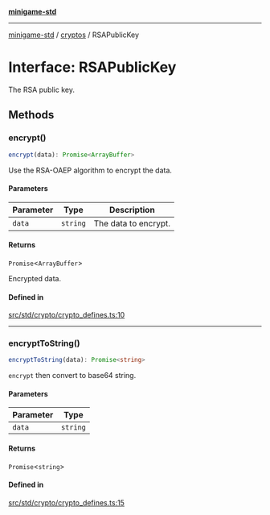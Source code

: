 [**minigame-std**](../../../README.md)

***

[minigame-std](../../../README.md) / [cryptos](../README.md) / RSAPublicKey

# Interface: RSAPublicKey

The RSA public key.

## Methods

### encrypt()

```ts
encrypt(data): Promise<ArrayBuffer>
```

Use the RSA-OAEP algorithm to encrypt the data.

#### Parameters

| Parameter | Type | Description |
| ------ | ------ | ------ |
| `data` | `string` | The data to encrypt. |

#### Returns

`Promise`\<`ArrayBuffer`\>

Encrypted data.

#### Defined in

[src/std/crypto/crypto\_defines.ts:10](https://github.com/JiangJie/minigame-std/blob/8633d80114dee6c79033ec094d8233bd8263bedc/src/std/crypto/crypto_defines.ts#L10)

***

### encryptToString()

```ts
encryptToString(data): Promise<string>
```

`encrypt` then convert to base64 string.

#### Parameters

| Parameter | Type |
| ------ | ------ |
| `data` | `string` |

#### Returns

`Promise`\<`string`\>

#### Defined in

[src/std/crypto/crypto\_defines.ts:15](https://github.com/JiangJie/minigame-std/blob/8633d80114dee6c79033ec094d8233bd8263bedc/src/std/crypto/crypto_defines.ts#L15)
